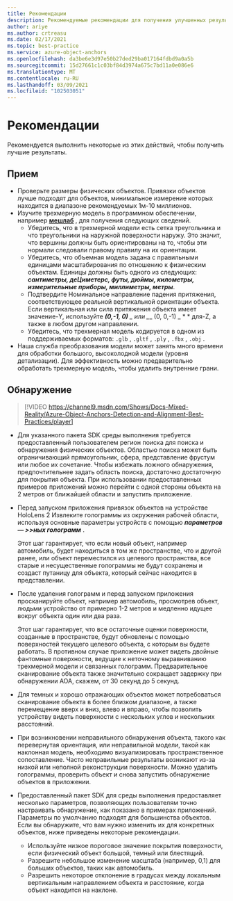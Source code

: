```yaml
---
title: Рекомендации
description: Рекомендуемые рекомендации для получения улучшенных результатов
author: ariye
ms.author: crtreasu
ms.date: 02/17/2021
ms.topic: best-practice
ms.service: azure-object-anchors
ms.openlocfilehash: da3be6e3d97e50b27ded29ba017164fdbd9a0a5b
ms.sourcegitcommit: 15d27661c1c03bf84d3974a675c7bd11a0e086e6
ms.translationtype: MT
ms.contentlocale: ru-RU
ms.lasthandoff: 03/09/2021
ms.locfileid: "102503051"
---
```

# <a name="best-practices"></a>Рекомендации

Рекомендуется выполнить некоторые из этих действий, чтобы получить лучшие результаты.

## <a name="ingestion"></a>Прием

- Проверьте размеры физических объектов. Привязки объектов лучше подходят для объектов, минимальное измерение которых находится в диапазоне рекомендуемых 1м-10 миллионов.
- Изучите трехмерную модель в программном обеспечении, например [**мешлаб**](https://www.meshlab.net/) , для получения следующих сведений.
  - Убедитесь, что в трехмерной модели есть сетка треугольника и что треугольники на наружной поверхности наружу. Это значит, что вершины должны быть ориентированы на то, чтобы эти нормали следовали правому правилу на их ориентации.
  - Убедитесь, что объемная модель задана с правильными единицами масштабирования по отношению к физическим объектам. Единицы должны быть одного из следующих: ***сантиметры, деЦиметерс, футы, дюймы, километры, измерительные приборы, миллиметры, метры***.
  - Подтвердите Номинальное направление падения притяжения, соответствующее реальной вертикальной ориентации объекта. Если вертикальная или сила притяжения объекта имеет значение-Y, используйте ***(0,-1, 0)** _ или _*_ (0, 0,-1) _ * * для-Z, а также в любом другом направлении.
  - Убедитесь, что трехмерная модель кодируется в одном из поддерживаемых форматов: `.glb` , `.gltf` , `.ply` , `.fbx` , `.obj` .
- Наша служба преобразования модели может занять много времени для обработки большого, высоколодной модели (уровня детализации). Для эффективность можно предварительно обработать трехмерную модель, чтобы удалить внутренние грани.

## <a name="detection"></a>Обнаружение

> [!VIDEO https://channel9.msdn.com/Shows/Docs-Mixed-Reality/Azure-Object-Anchors-Detection-and-Alignment-Best-Practices/player]

- Для указанного пакета SDK среды выполнения требуется предоставленный пользователем регион поиска для поиска и обнаружения физических объектов. Областью поиска может быть ограничивающий прямоугольник, сфера, представление фрустум или любое их сочетание. Чтобы избежать ложного обнаружения, предпочтительнее задать область поиска, достаточно достаточную для покрытия объекта. При использовании предоставленных примеров приложений можно перейти с одной стороны объекта на 2 метров от ближайшей области и запустить приложение.
- Перед запуском приложения привязок объектов на устройстве HoloLens 2 Извлеките голограммы из окружения рабочей области, используя основные параметры устройств с помощью ***параметров — >>ных голограмм*** .

  Этот шаг гарантирует, что если новый объект, например автомобиль, будет находиться в том же пространстве, что и другой ранее, или объект переместился из целевого пространства, все старые и несущественные голограммы не будут сохранены и создаст путаницу для объекта, который сейчас находится в представлении.
- После удаления голограмм и перед запуском приложения просканируйте объект, например автомобиль, просмотрев объект, людьми устройство от примерно 1-2 метров и медленно идущее вокруг объекта один или два раза.

  Этот шаг гарантирует, что все остаточные оценки поверхности, созданные в пространстве, будут обновлены с помощью поверхностей текущего целевого объекта, с которым вы будете работать. В противном случае приложение может видеть двойные фантомные поверхности, ведущие к неточному выравниванию трехмерной модели и связанных голограмм. Предварительное сканирование объекта также значительно сокращает задержку при обнаружении AOA, скажем, от 30 секунд до 5 секунд.
- Для темных и хорошо отражающих объектов может потребоваться сканирование объекта в более близком диапазоне, а также перемещение вверх и вниз, влево и вправо, чтобы позволить устройству видеть поверхности с нескольких углов и нескольких расстояний.
- При возникновении неправильного обнаружения объекта, такого как перевернутая ориентация, или неправильной модели, такой как наклонная модель, необходимо визуализировать пространственное сопоставление. Часто неправильные результаты возникают из-за низкой или неполной реконструкции поверхности. Можно удалить голограммы, проверить объект и снова запустить обнаружение объектов в приложении.
- Предоставленный пакет SDK для среды выполнения предоставляет несколько параметров, позволяющих пользователям точно настраивать обнаружение, как показано в примерах приложений. Параметры по умолчанию подходят для большинства объектов. Если вы обнаружите, что вам нужно изменить их для конкретных объектов, ниже приведены некоторые рекомендации.
  - Используйте низкое пороговое значение покрытия поверхности, если физический объект большой, темный или блестящий.
  - Разрешите небольшое изменение масштаба (например, 0,1) для больших объектов, таких как автомобиль.
  - Разрешить некоторое отклонение в градусах между локальным вертикальным направлением объекта и расстояние, когда объект находится на наклоне.
